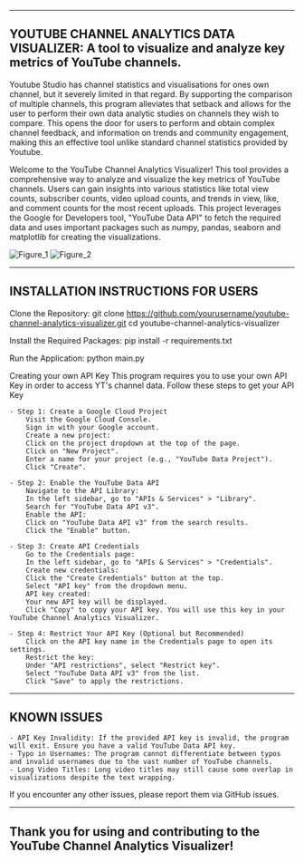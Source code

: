 --------------------------------------------------------------------------------
YOUTUBE CHANNEL ANALYTICS DATA VISUALIZER: 
A tool to visualize and analyze key metrics of YouTube channels.
--------------------------------------------------------------------------------

Youtube Studio has channel statistics and visualisations for ones own channel, but it severely limited in that regard. By supporting the comparison of multiple channels, this program alleviates that setback and allows for the user to perform their own data analytic studies on channels they wish to compare. This opens the door for users to perform and obtain complex channel feedback, and information on trends and community engagement, making this an effective tool unlike standard channel statistics provided by Youtube.

Welcome to the YouTube Channel Analytics Visualizer! This tool provides a comprehensive way to analyze and visualize the key metrics of YouTube channels. Users can gain insights into various statistics like total view counts, subscriber counts, video upload counts, and trends in view, like, and comment counts for the most recent uploads. This project leverages the Google for Developers tool, "YouTube Data API" to fetch the required data and uses important packages such as numpy, pandas, seaborn and matplotlib for creating the visualizations. 

![Figure_1](https://github.com/tejasdu/YT-DataVisualizer/assets/113138177/6f7bc49e-9180-49e2-a0df-0749272f5463)
![Figure_2](https://github.com/tejasdu/YT-DataVisualizer/assets/113138177/8344beb8-4d70-4320-9f74-a37a89ede138)

----------------------------------------
INSTALLATION INSTRUCTIONS FOR USERS
----------------------------------------
Clone the Repository:
    git clone https://github.com/yourusername/youtube-channel-analytics-visualizer.git
    cd youtube-channel-analytics-visualizer
  
Install the Required Packages:
    pip install -r requirements.txt

Run the Application:
    python main.py

Creating your own API Key
    This program requires you to use your own API Key in order to access YT's channel data. Follow these steps to get your API Key
    
    - Step 1: Create a Google Cloud Project
        Visit the Google Cloud Console.
        Sign in with your Google account.
        Create a new project:
        Click on the project dropdown at the top of the page.
        Click on "New Project".
        Enter a name for your project (e.g., "YouTube Data Project").
        Click "Create".
  
    - Step 2: Enable the YouTube Data API
        Navigate to the API Library:
        In the left sidebar, go to "APIs & Services" > "Library".
        Search for "YouTube Data API v3".
        Enable the API:
        Click on "YouTube Data API v3" from the search results.
        Click the "Enable" button.
        
    - Step 3: Create API Credentials
        Go to the Credentials page:
        In the left sidebar, go to "APIs & Services" > "Credentials".
        Create new credentials:
        Click the "Create Credentials" button at the top.
        Select "API key" from the dropdown menu.
        API key created:
        Your new API key will be displayed.
        Click "Copy" to copy your API key. You will use this key in your YouTube Channel Analytics Visualizer.
        
    - Step 4: Restrict Your API Key (Optional but Recommended)
        Click on the API key name in the Credentials page to open its settings.
        Restrict the key:
        Under "API restrictions", select "Restrict key".
        Select "YouTube Data API v3" from the list.
        Click "Save" to apply the restrictions.
----------------------------------------
KNOWN ISSUES
----------------------------------------
    - API Key Invalidity: If the provided API key is invalid, the program will exit. Ensure you have a valid YouTube Data API key.
    - Typo in Usernames: The program cannot differentiate between typos and invalid usernames due to the vast number of YouTube channels.
    - Long Video Titles: Long video titles may still cause some overlap in visualizations despite the text wrapping.
    
If you encounter any other issues, please report them via GitHub issues.

---------------------------------------------------------------------------------
Thank you for using and contributing to the YouTube Channel Analytics Visualizer!
---------------------------------------------------------------------------------
